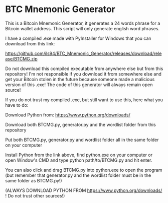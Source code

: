 # BTC Mnemonic Generator
This is a Bitcoin Mnemonic Generator, it generates a 24 words phrase for a Bitcoin wallet address. This script will only generate english word phrases.

I have a compiled .exe made with PyInstaller for Windows that you can download from this link: 

https://github.com/ils94/BTC_Mnemonic_Generator/releases/download/release/BTCMG.zip

Do not download this compiled executable from anywhere else but from this repository! I'm not responsible if you download it from somewhere else and get your Bitcoin stolen in the future because someone made a malicious version of this .exe! The code of this generator will always remain open source!

If you do not trust my compiled .exe, but still want to use this, here what you have to do:

Download Python from: https://www.python.org/downloads/

Download both BTCMG.py, generator.py and the wordlist folder from this repository

Put both BTCMG.py, generator.py and wordlist folder all in the same folder on your computer

Install Python from the link above, find python.exe on your computer or open Window's CMD and type python path/to/BTCMG.py and hit enter.

You can also click and drag BTCMG.py into python.exe to open the program (but remember that generator.py and the wordlist folder must be in the same folder as BTCMG.py!)

(ALWAYS DOWNLOAD PYTHON FROM https://www.python.org/downloads/ ! Do not trust other sources!)
